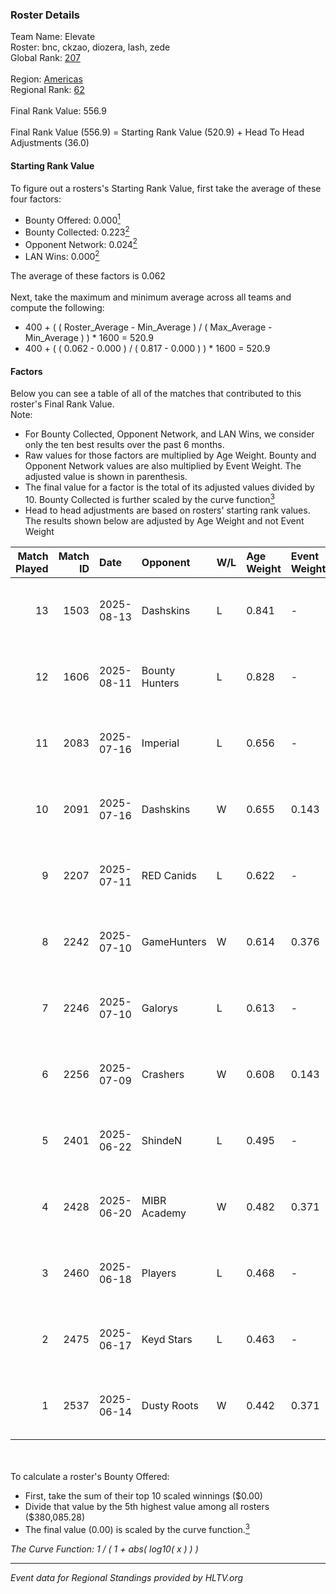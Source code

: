 ### Roster Details<br />
Team Name: Elevate<br />
Roster: bnc, ckzao, diozera, lash, zede<br />
Global Rank: [207](../../standings_global_2025_10_06.md)<br />
<br />
Region: [Americas]( ../../standings_americas_2025_10_06.md)<br />
Regional Rank: [62]( ../../standings_americas_2025_10_06.md)<br />
<br />
Final Rank Value:  556.9<br />
<br />
Final Rank Value (556.9) = Starting Rank Value (520.9) + Head To Head Adjustments (36.0)<br />

#### Starting Rank Value<br />
To figure out a rosters's Starting Rank Value, first take the average of these four factors:<br />
- Bounty Offered: 0.000[<sup>1</sup>](#table2)
- Bounty Collected: 0.223[<sup>2</sup>](#table1)
- Opponent Network: 0.024[<sup>2</sup>](#table1)
- LAN Wins: 0.000[<sup>2</sup>](#table1)

The average of these factors is 0.062<br />
<br />
Next, take the maximum and minimum average across all teams and compute the following:<br />
- 400 + ( ( Roster_Average - Min_Average ) / ( Max_Average - Min_Average ) ) * 1600 = 520.9
- 400 + ( ( 0.062 - 0.000 ) / ( 0.817 - 0.000 ) ) * 1600 = 520.9


#### Factors<br />
Below you can see a table of all of the matches that contributed to this roster's Final Rank Value.<br />
Note:<br />

- For Bounty Collected, Opponent Network, and LAN Wins, we consider only the ten best results over the past 6 months.
- Raw values for those factors are multiplied by Age Weight. Bounty and Opponent Network values are also multiplied by Event Weight. The adjusted value is shown in parenthesis.
- The final value for a factor is the total of its adjusted values divided by 10. Bounty Collected is further scaled by the curve function[<sup>3</sup>](#curveFunction)
- Head to head adjustments are based on rosters' starting rank values. The results shown below are adjusted by Age Weight and not Event Weight
<span id="table1"></span><br />


| Match Played | Match ID | Date       | Opponent       | W/L | Age Weight | Event Weight | Bounty Collected | Opponent Network | LAN Wins  | H2H Adj. | Roster                          |
| -: | -: | :- | :- | :- | :- | :- | :- | :- | :- | -: | :- |
|           13 |     1503 | 2025-08-13 | Dashskins      | L   | 0.841      | -            | -                | -                | -         |    -6.40 | bnc, ckzao, diozera, lash, zede |
|           12 |     1606 | 2025-08-11 | Bounty Hunters | L   | 0.828      | -            | -                | -                | -         |   -11.25 | bnc, ckzao, diozera, lash, zede |
|           11 |     2083 | 2025-07-16 | Imperial       | L   | 0.656      | -            | -                | -                | -         |    -0.23 | bnc, ckzao, diozera, lash, zede |
|           10 |     2091 | 2025-07-16 | Dashskins      | W   | 0.655      | 0.143        | 0.002 (0.000)    | 0.356 (0.033)    | 0 (0.000) |    15.58 | bnc, ckzao, diozera, lash, zede |
|            9 |     2207 | 2025-07-11 | RED Canids     | L   | 0.622      | -            | -                | -                | -         |    -0.61 | bnc, ckzao, diozera, lash, zede |
|            8 |     2242 | 2025-07-10 | GameHunters    | W   | 0.614      | 0.376        | 0.002 (0.000)    | 0.378 (0.087)    | 0 (0.000) |    15.54 | bnc, ckzao, diozera, lash, zede |
|            7 |     2246 | 2025-07-10 | Galorys        | L   | 0.613      | -            | -                | -                | -         |    -3.42 | bnc, ckzao, diozera, lash, zede |
|            6 |     2256 | 2025-07-09 | Crashers       | W   | 0.608      | 0.143        | 0.001 (0.000)    | 0.182 (0.016)    | 0 (0.000) |    13.82 | bnc, ckzao, diozera, lash, zede |
|            5 |     2401 | 2025-06-22 | ShindeN        | L   | 0.495      | -            | -                | -                | -         |    -1.30 | bnc, ckzao, diozera, lash, zede |
|            4 |     2428 | 2025-06-20 | MIBR Academy   | W   | 0.482      | 0.371        | 0.000 (0.000)    | 0.068 (0.012)    | 0 (0.000) |     8.87 | bnc, ckzao, diozera, lash, zede |
|            3 |     2460 | 2025-06-18 | Players        | L   | 0.468      | -            | -                | -                | -         |    -6.80 | bnc, ckzao, diozera, lash, zede |
|            2 |     2475 | 2025-06-17 | Keyd Stars     | L   | 0.463      | -            | -                | -                | -         |    -0.82 | bnc, ckzao, diozera, lash, zede |
|            1 |     2537 | 2025-06-14 | Dusty Roots    | W   | 0.442      | 0.371        | 0.016 (0.003)    | 0.560 (0.092)    | 0 (0.000) |    13.02 | bnc, ckzao, diozera, lash, zede |

<br />
<span id="table2"></span><br />
To calculate a roster's Bounty Offered:<br />

- First, take the sum of their top 10 scaled winnings ($0.00)
- Divide that value by the 5th highest value among all rosters ($380,085.28)
- The final value (0.00) is scaled by the curve function.[<sup>3</sup>](#curveFunction)

<span id="curveFunction"></span>_The Curve Function: 1 / ( 1 + abs( log10( x ) ) )_<br />

---
_Event data for Regional Standings provided by HLTV.org_<br />
